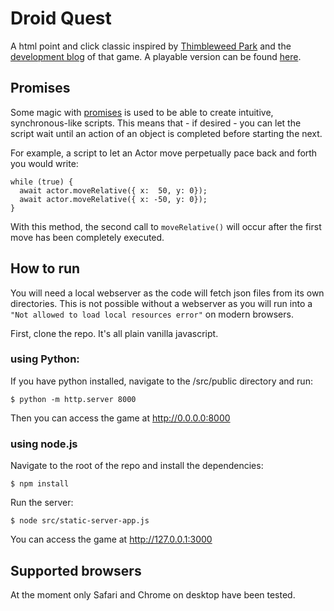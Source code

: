 # Droid Quest

A html point and click classic inspired by [Thimbleweed Park](https://thimbleweedpark.com) and 
the [development blog](https://blog.thimbleweedpark.com) of that game. A playable version can be found [here](https://droidquest.wilcomenge.nl).

## Promises
Some magic with [promises](https://javascript.info/async-await) is used to be able to create intuitive, synchronous-like scripts. This means that - if desired - 
you can let the script wait until an action of an object is completed before starting the next.

For example, a script to let an Actor move perpetually pace back and forth you would write:

```
while (true) {
  await actor.moveRelative({ x:  50, y: 0});
  await actor.moveRelative({ x: -50, y: 0});
}
```

With this method, the second call to ```moveRelative()``` will occur after the first move has been completely executed.

## How to run

You will need a local webserver as the code will fetch json files from its own directories. This is not possible without a webserver as you will run into a ```"Not allowed to load local resources error"``` on modern browsers.

First, clone the repo. It's all plain vanilla javascript. 

### using Python:

If you have python installed, navigate to the /src/public directory and run:

```
$ python -m http.server 8000
```

Then you can access the game at http://0.0.0.0:8000

### using node.js

Navigate to the root of the repo and install the dependencies:

```
$ npm install
```

Run the server:
```
$ node src/static-server-app.js 
```

You can access the game at http://127.0.0.1:3000

## Supported browsers

At the moment only Safari and Chrome on desktop have been tested.
